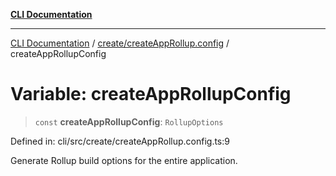 [**CLI Documentation**](../../../README.md)

***

[CLI Documentation](../../../README.md) / [create/createAppRollup.config](../README.md) / createAppRollupConfig

# Variable: createAppRollupConfig

> `const` **createAppRollupConfig**: `RollupOptions`

Defined in: cli/src/create/createAppRollup.config.ts:9

Generate Rollup build options for the entire application.

